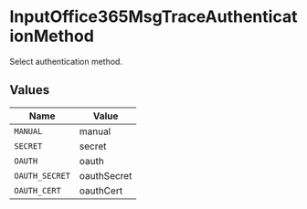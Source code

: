 # InputOffice365MsgTraceAuthenticationMethod

Select authentication method.


## Values

| Name           | Value          |
| -------------- | -------------- |
| `MANUAL`       | manual         |
| `SECRET`       | secret         |
| `OAUTH`        | oauth          |
| `OAUTH_SECRET` | oauthSecret    |
| `OAUTH_CERT`   | oauthCert      |